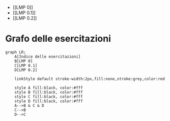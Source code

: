 - [[LMP 0]]
- [[LMP 0.1]]
- [[LMP 0.2]]



# Grafo delle esercitazioni

```mermaid
graph LR;
	A[Indice delle esercitazioni]
	B[LMP 0]
	C[LMP 0.1]
	D[LMP 0.2]

	linkStyle default stroke-width:2px,fill:none,stroke:grey,color:red
	
	style A fill:black, color:#fff
	style B fill:black, color:#fff
	style C fill:black, color:#fff
	style D fill:black, color:#fff
	A-->B & C & D
	C-->B
	D-->C
```


